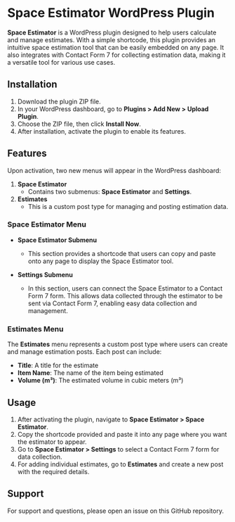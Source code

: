 # Space Estimator WordPress Plugin

**Space Estimator** is a WordPress plugin designed to help users calculate and manage estimates. With a simple shortcode, this plugin provides an intuitive space estimation tool that can be easily embedded on any page. It also integrates with Contact Form 7 for collecting estimation data, making it a versatile tool for various use cases.

## Installation

1. Download the plugin ZIP file.
2. In your WordPress dashboard, go to **Plugins > Add New > Upload Plugin**.
3. Choose the ZIP file, then click **Install Now**.
4. After installation, activate the plugin to enable its features.

## Features

Upon activation, two new menus will appear in the WordPress dashboard:

1. **Space Estimator**
   - Contains two submenus: **Space Estimator** and **Settings**.
2. **Estimates**
   - This is a custom post type for managing and posting estimation data.

### Space Estimator Menu

- **Space Estimator Submenu**
   - This section provides a shortcode that users can copy and paste onto any page to display the Space Estimator tool.
   
- **Settings Submenu**
   - In this section, users can connect the Space Estimator to a Contact Form 7 form. This allows data collected through the estimator to be sent via Contact Form 7, enabling easy data collection and management.

### Estimates Menu

The **Estimates** menu represents a custom post type where users can create and manage estimation posts. Each post can include:

- **Title**: A title for the estimate
- **Item Name**: The name of the item being estimated
- **Volume (m³)**: The estimated volume in cubic meters (m³)

## Usage

1. After activating the plugin, navigate to **Space Estimator > Space Estimator**.
2. Copy the shortcode provided and paste it into any page where you want the estimator to appear.
3. Go to **Space Estimator > Settings** to select a Contact Form 7 form for data collection.
4. For adding individual estimates, go to **Estimates** and create a new post with the required details.

## Support

For support and questions, please open an issue on this GitHub repository.

